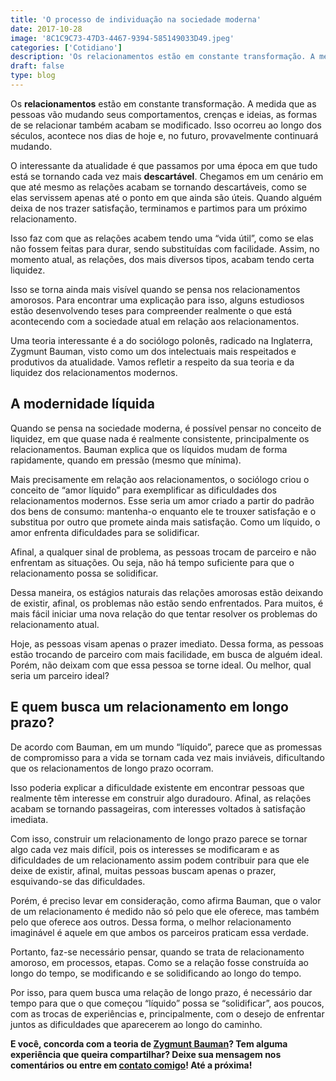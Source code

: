 ```yaml
---
title: 'O processo de individuação na sociedade moderna'
date: 2017-10-28
image: '8C1C9C73-47D3-4467-9394-585149033D49.jpeg'
categories: ['Cotidiano']
description: 'Os relacionamentos estão em constante transformação. A medida que as pessoas vão mudando seus comportamentos, novos relacionamentos amorosos aparecem...'
draft: false
type: blog
---
```


Os **relacionamentos** estão em constante transformação. A medida que as pessoas vão mudando seus comportamentos, crenças e ideias, as formas de se relacionar também acabam se modificado. Isso ocorreu ao longo dos séculos, acontece nos dias de hoje e, no futuro, provavelmente continuará mudando.

O interessante da atualidade é que passamos por uma época em que tudo está se tornando cada vez mais **descartável**. Chegamos em um cenário em que até mesmo as relações acabam se tornando descartáveis, como se elas servissem apenas até o ponto em que ainda são úteis. Quando alguém deixa de nos trazer satisfação, terminamos e partimos para um próximo relacionamento.

Isso faz com que as relações acabem tendo uma “vida útil”, como se elas não fossem feitas para durar, sendo substituídas com facilidade. Assim, no momento atual, as relações, dos mais diversos tipos, acabam tendo certa liquidez.

Isso se torna ainda mais visível quando se pensa nos relacionamentos amorosos. Para encontrar uma explicação para isso, alguns estudiosos estão desenvolvendo teses para compreender realmente o que está acontecendo com a sociedade atual em relação aos relacionamentos.

Uma teoria interessante é a do sociólogo polonês, radicado na Inglaterra, Zygmunt Bauman, visto como um dos intelectuais mais respeitados e produtivos da atualidade. Vamos refletir a respeito da sua teoria e da liquidez dos relacionamentos modernos.

## **A modernidade líquida**

Quando se pensa na sociedade moderna, é possível pensar no conceito de liquidez, em que quase nada é realmente consistente, principalmente os relacionamentos. Bauman explica que os líquidos mudam de forma rapidamente, quando em pressão (mesmo que mínima).

Mais precisamente em relação aos relacionamentos, o sociólogo criou o conceito de “amor líquido” para exemplificar as dificuldades dos relacionamentos modernos. Esse seria um amor criado a partir do padrão dos bens de consumo: mantenha-o enquanto ele te trouxer satisfação e o substitua por outro que promete ainda mais satisfação. Como um líquido, o amor enfrenta dificuldades para se solidificar.

Afinal, a qualquer sinal de problema, as pessoas trocam de parceiro e não enfrentam as situações. Ou seja, não há tempo suficiente para que o relacionamento possa se solidificar.

Dessa maneira, os estágios naturais das relações amorosas estão deixando de existir, afinal, os problemas não estão sendo enfrentados. Para muitos, é mais fácil iniciar uma nova relação do que tentar resolver os problemas do relacionamento atual.

Hoje, as pessoas visam apenas o prazer imediato. Dessa forma, as pessoas estão trocando de parceiro com mais facilidade, em busca de alguém ideal. Porém, não deixam com que essa pessoa se torne ideal. Ou melhor, qual seria um parceiro ideal?

## **E quem busca um relacionamento em longo prazo?**

De acordo com Bauman, em um mundo “líquido”, parece que as promessas de compromisso para a vida se tornam cada vez mais inviáveis, dificultando que os relacionamentos de longo prazo ocorram.

Isso poderia explicar a dificuldade existente em encontrar pessoas que realmente têm interesse em construir algo duradouro. Afinal, as relações acabam se tornando passageiras, com interesses voltados à satisfação imediata.

Com isso, construir um relacionamento de longo prazo parece se tornar algo cada vez mais difícil, pois os interesses se modificaram e as dificuldades de um relacionamento assim podem contribuir para que ele deixe de existir, afinal, muitas pessoas buscam apenas o prazer, esquivando-se das dificuldades.

Porém, é preciso levar em consideração, como afirma Bauman, que o valor de um relacionamento é medido não só pelo que ele oferece, mas também pelo que oferece aos outros. Dessa forma, o melhor relacionamento imaginável é aquele em que ambos os parceiros praticam essa verdade.

Portanto, faz-se necessário pensar, quando se trata de relacionamento amoroso, em processos, etapas. Como se a relação fosse construída ao longo do tempo, se modificando e se solidificando ao longo do tempo.

Por isso, para quem busca uma relação de longo prazo, é necessário dar tempo para que o que começou “líquido” possa se “solidificar”, aos poucos, com as trocas de experiências e, principalmente, com o desejo de enfrentar juntos as dificuldades que aparecerem ao longo do caminho.

**E você, concorda com a teoria de [Zygmunt Bauman](https://pt.wikipedia.org/wiki/Zygmunt_Bauman)? Tem alguma experiência que queira compartilhar? Deixe sua mensagem nos comentários ou entre em [contato comigo](/contato/)! Até a próxima!**
